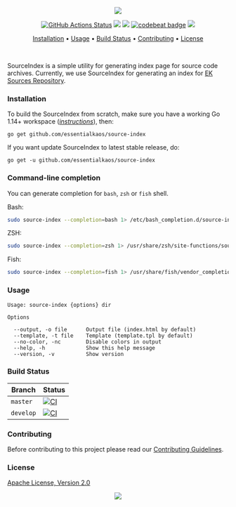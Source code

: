 <p align="center"><a href="#readme"><img src="https://gh.kaos.st/source-index.svg"/></a></p>

<p align="center">
  <a href="https://github.com/essentialkaos/source-index/actions"><img src="https://github.com/essentialkaos/source-index/workflows/CI/badge.svg" alt="GitHub Actions Status" /></a>
  <a href="https://github.com/essentialkaos/source-index/actions?query=workflow%3ACodeQL"><img src="https://github.com/essentialkaos/source-index/workflows/CodeQL/badge.svg" /></a>
  <a href="https://goreportcard.com/report/github.com/essentialkaos/source-index"><img src="https://goreportcard.com/badge/github.com/essentialkaos/source-index"></a>
  <a href="https://codebeat.co/projects/github-com-essentialkaos-source-index-master"><img alt="codebeat badge" src="https://codebeat.co/badges/dec317bf-9da2-4d56-ab9b-a31dde545285" /></a>
  <a href="#license"><img src="https://gh.kaos.st/apache2.svg"></a>
</p>

<p align="center"><a href="#installation">Installation</a> • <a href="#usage">Usage</a> • <a href="#build-status">Build Status</a> • <a href="#contributing">Contributing</a> • <a href="#license">License</a></p>

</br>

SourceIndex is a simple utility for generating index page for source code archives. Currently, we use SourceIndex for generating an index for [EK Sources Repository](https://source.kaos.st).

### Installation

To build the SourceIndex from scratch, make sure you have a working Go 1.14+ workspace (_[instructions](https://golang.org/doc/install)_), then:

```
go get github.com/essentialkaos/source-index
```

If you want update SourceIndex to latest stable release, do:

```
go get -u github.com/essentialkaos/source-index
```

### Command-line completion

You can generate completion for `bash`, `zsh` or `fish` shell.

Bash:
```bash
sudo source-index --completion=bash 1> /etc/bash_completion.d/source-index
```


ZSH:
```bash
sudo source-index --completion=zsh 1> /usr/share/zsh/site-functions/source-index
```


Fish:
```bash
sudo source-index --completion=fish 1> /usr/share/fish/vendor_completions.d/source-index.fish
```

### Usage

```
Usage: source-index {options} dir

Options

  --output, -o file      Output file (index.html by default)
  --template, -t file    Template (template.tpl by default)
  --no-color, -nc        Disable colors in output
  --help, -h             Show this help message
  --version, -v          Show version

```

### Build Status

| Branch | Status |
|------------|--------|
| `master` | [![CI](https://github.com/essentialkaos/source-index/workflows/CI/badge.svg?branch=master)](https://github.com/essentialkaos/source-index/actions) |
| `develop` | [![CI](https://github.com/essentialkaos/source-index/workflows/CI/badge.svg?branch=develop)](https://github.com/essentialkaos/source-index/actions) |

### Contributing

Before contributing to this project please read our [Contributing Guidelines](https://github.com/essentialkaos/contributing-guidelines#contributing-guidelines).

### License

[Apache License, Version 2.0](https://www.apache.org/licenses/LICENSE-2.0)

<p align="center"><a href="https://essentialkaos.com"><img src="https://gh.kaos.st/ekgh.svg"/></a></p>
